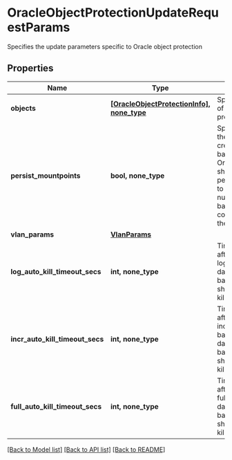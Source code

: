 # OracleObjectProtectionUpdateRequestParams

Specifies the update parameters specific to Oracle object protection

## Properties
Name | Type | Description | Notes
------------ | ------------- | ------------- | -------------
**objects** | [**[OracleObjectProtectionInfo], none_type**](OracleObjectProtectionInfo.md) | Specifies the list of object ids to be protected. | 
**persist_mountpoints** | **bool, none_type** | Specifies whether the mountpoints created while backing up Oracle DBs should be persisted.Defaults to true if value is null to handle the backward compatibility for the upgrade case. | [optional]  if omitted the server will use the default value of True
**vlan_params** | [**VlanParams**](VlanParams.md) |  | [optional] 
**log_auto_kill_timeout_secs** | **int, none_type** | Time in seconds after which the log backup of the database in given backup job should be auto-killed. | [optional] 
**incr_auto_kill_timeout_secs** | **int, none_type** | Time in seconds after which the incremental backup of the database in given backup job should be auto-killed. | [optional] 
**full_auto_kill_timeout_secs** | **int, none_type** | Time in seconds after which the full backup of the database in given backup job should be auto-killed. | [optional] 

[[Back to Model list]](../README.md#documentation-for-models) [[Back to API list]](../README.md#documentation-for-api-endpoints) [[Back to README]](../README.md)


